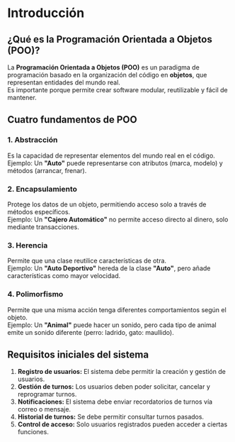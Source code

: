 # Introducción

## ¿Qué es la Programación Orientada a Objetos (POO)?
La **Programación Orientada a Objetos (POO)** es un paradigma de programación basado en la organización del código en **objetos**, que representan entidades del mundo real.  
Es importante porque permite crear software modular, reutilizable y fácil de mantener.

## Cuatro fundamentos de POO

### 1. Abstracción
Es la capacidad de representar elementos del mundo real en el código.  
Ejemplo: Un **"Auto"** puede representarse con atributos (marca, modelo) y métodos (arrancar, frenar).

### 2. Encapsulamiento
Protege los datos de un objeto, permitiendo acceso solo a través de métodos específicos.  
Ejemplo: Un **"Cajero Automático"** no permite acceso directo al dinero, solo mediante transacciones.

### 3. Herencia
Permite que una clase reutilice características de otra.  
Ejemplo: Un **"Auto Deportivo"** hereda de la clase **"Auto"**, pero añade características como mayor velocidad.

### 4. Polimorfismo
Permite que una misma acción tenga diferentes comportamientos según el objeto.  
Ejemplo: Un **"Animal"** puede hacer un sonido, pero cada tipo de animal emite un sonido diferente (perro: ladrido, gato: maullido).

## Requisitos iniciales del sistema

1. **Registro de usuarios:** El sistema debe permitir la creación y gestión de usuarios.  
2. **Gestión de turnos:** Los usuarios deben poder solicitar, cancelar y reprogramar turnos.  
3. **Notificaciones:** El sistema debe enviar recordatorios de turnos vía correo o mensaje.  
4. **Historial de turnos:** Se debe permitir consultar turnos pasados.  
5. **Control de acceso:** Solo usuarios registrados pueden acceder a ciertas funciones.  
